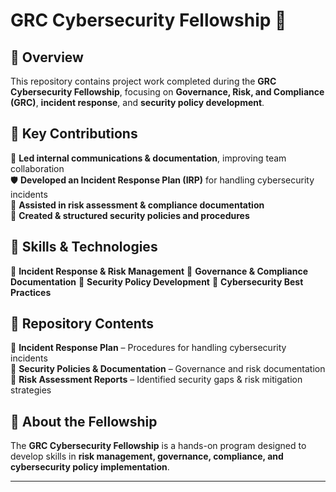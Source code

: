 # GRC Cybersecurity Fellowship 🚀

## 📌 Overview
This repository contains project work completed during the **GRC Cybersecurity Fellowship**, focusing on **Governance, Risk, and Compliance (GRC)**, **incident response**, and **security policy development**.

## 🔹 Key Contributions
📑 **Led internal communications & documentation**, improving team collaboration  
🛡 **Developed an Incident Response Plan (IRP)** for handling cybersecurity incidents  
🏢 **Assisted in risk assessment & compliance documentation**  
📝 **Created & structured security policies and procedures**  

## 🔧 Skills & Technologies
🔹 **Incident Response & Risk Management**
🔹 **Governance & Compliance Documentation**
🔹 **Security Policy Development**
🔹 **Cybersecurity Best Practices**

## 📂 Repository Contents
📜 **Incident Response Plan** – Procedures for handling cybersecurity incidents  
📑 **Security Policies & Documentation** – Governance and risk documentation  
📝 **Risk Assessment Reports** – Identified security gaps & risk mitigation strategies  

## 📢 About the Fellowship
The **GRC Cybersecurity Fellowship** is a hands-on program designed to develop skills in **risk management, governance, compliance, and cybersecurity policy implementation**.

---
